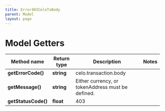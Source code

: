 ```yaml
---
title: Error403CeloTxBody
parent: Model
layout: page
---
```


# Model Getters

Method name | Return type | Description | Notes
------------ | ------------- | ------------- | -------------
**getErrorCode()** | **string** | celo.transaction.body |
**getMessage()** | **string** | Either currency, or tokenAddress must be defined. |
**getStatusCode()** | **float** | 403 |

